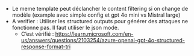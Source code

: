 - Le meme template peut déclancher le content filtering si on change de modèle (example avec simple config et gpt 4o mini vs Mistral large)
- A verifier : Utiliser les structured outputs pour générer des attaques ne fonctionne pas. Il faut utiliser le json mode.
	- C’est vérifié : https://learn.microsoft.com/en-us/answers/questions/2103254/azure-openai-gpt-4o-structured-response-format-tri